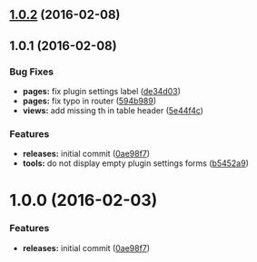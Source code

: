 <a name="1.0.2"></a>
## [1.0.2](https://github.com/hypeJunction/Elgg-user_settings/compare/1.0.1...v1.0.2) (2016-02-08)




<a name="1.0.1"></a>
## 1.0.1 (2016-02-08)


### Bug Fixes

* **pages:** fix plugin settings label ([de34d03](https://github.com/hypeJunction/Elgg-user_settings/commit/de34d03))
* **pages:** fix typo in router ([594b989](https://github.com/hypeJunction/Elgg-user_settings/commit/594b989))
* **views:** add missing th in table header ([5e44f4c](https://github.com/hypeJunction/Elgg-user_settings/commit/5e44f4c))

### Features

* **releases:** initial commit ([0ae98f7](https://github.com/hypeJunction/Elgg-user_settings/commit/0ae98f7))
* **tools:** do not display empty plugin settings forms ([b5452a9](https://github.com/hypeJunction/Elgg-user_settings/commit/b5452a9))



<a name="1.0.0"></a>
# 1.0.0 (2016-02-03)


### Features

* **releases:** initial commit ([0ae98f7](https://github.com/hypeJunction/Elgg-user_settings/commit/0ae98f7))



